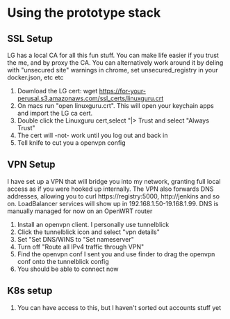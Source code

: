 # Using the prototype stack

## SSL Setup

LG has a local CA for all this fun stuff. You can make life easier if you trust
the me, and by proxy the CA. You can alternatively work around it by deling
with "unsecured site" warnings in chrome, set unsecured_registry in your
docker.json, etc etc

1. Download the LG cert:
wget https://for-your-perusal.s3.amazonaws.com/ssl_certs/linuxguru.crt
2. On macs run "open linuxguru.crt". This will open your keychain apps and import the LG ca cert.
3. Double click the Linuxguru cert,select "|> Trust and select "Always Trust"
4. The cert will -not- work until you log out and back in
5. Tell knife to cut you a openvpn config

## VPN Setup

I have set up a VPN that will bridge you into my network, granting full local
access as if you were hooked up internally.  The VPN also forwards DNS
addresses, allowing you to curl https://registry:5000,  http://jenkins and
so on. LoadBalancer services will show up in 192.168.1.50-19.168.1.99. DNS
is manually managed for now on an OpenWRT router

1. Install an openvpn client. I personally use tunnelblick
2. Click the tunnelblick icon and select "vpn details"
3. Set  "Set DNS/WINS to  "Set nameserver"
4. Turn off "Route all IPv4 traffic through VPN" 
5. Find the openvpn conf I sent you and use finder to drag the openvpn conf onto the tunnelblick config
6. You should be able to connect now


## K8s setup

1. You can have access to this, but I haven't sorted out accounts stuff yet


